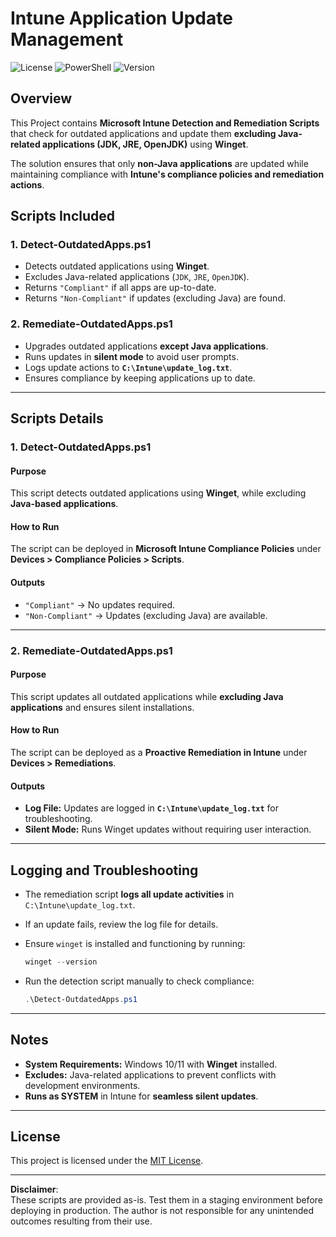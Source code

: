 
# Intune Application Update Management

![License](https://img.shields.io/badge/license-MIT-blue.svg)
![PowerShell](https://img.shields.io/badge/powershell-5.1%2B-blue.svg)
![Version](https://img.shields.io/badge/version-2.0-green.svg)

## Overview
This Project contains **Microsoft Intune Detection and Remediation Scripts** that check for outdated applications and update them **excluding Java-related applications (JDK, JRE, OpenJDK)** using **Winget**.

The solution ensures that only **non-Java applications** are updated while maintaining compliance with **Intune's compliance policies and remediation actions**.

## Scripts Included

### 1. **Detect-OutdatedApps.ps1**
   - Detects outdated applications using **Winget**.
   - Excludes Java-related applications (`JDK`, `JRE`, `OpenJDK`).
   - Returns `"Compliant"` if all apps are up-to-date.
   - Returns `"Non-Compliant"` if updates (excluding Java) are found.

### 2. **Remediate-OutdatedApps.ps1**
   - Upgrades outdated applications **except Java applications**.
   - Runs updates in **silent mode** to avoid user prompts.
   - Logs update actions to **`C:\Intune\update_log.txt`**.
   - Ensures compliance by keeping applications up to date.

---

## **Scripts Details**

### 1. **Detect-OutdatedApps.ps1**

#### **Purpose**
This script detects outdated applications using **Winget**, while excluding **Java-based applications**.

#### **How to Run**
The script can be deployed in **Microsoft Intune Compliance Policies** under **Devices > Compliance Policies > Scripts**.

#### **Outputs**
- `"Compliant"` → No updates required.
- `"Non-Compliant"` → Updates (excluding Java) are available.

---

### 2. **Remediate-OutdatedApps.ps1**

#### **Purpose**
This script updates all outdated applications while **excluding Java applications** and ensures silent installations.

#### **How to Run**
The script can be deployed as a **Proactive Remediation in Intune** under **Devices > Remediations**.

#### **Outputs**
- **Log File:** Updates are logged in **`C:\Intune\update_log.txt`** for troubleshooting.
- **Silent Mode:** Runs Winget updates without requiring user interaction.

---

## **Logging and Troubleshooting**
- The remediation script **logs all update activities** in `C:\Intune\update_log.txt`.
- If an update fails, review the log file for details.
- Ensure `winget` is installed and functioning by running:

    ```powershell
    winget --version
    ```

- Run the detection script manually to check compliance:

    ```powershell
    .\Detect-OutdatedApps.ps1
    ```

---

## **Notes**
- **System Requirements:** Windows 10/11 with **Winget** installed.
- **Excludes:** Java-related applications to prevent conflicts with development environments.
- **Runs as SYSTEM** in Intune for **seamless silent updates**.

---

## License 
This project is licensed under the [MIT License](https://opensource.org/licenses/MIT).

---

**Disclaimer**:  
These scripts are provided as-is. Test them in a staging environment before deploying in production. The author is not responsible for any unintended outcomes resulting from their use.
